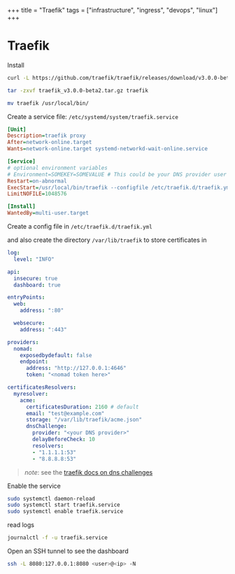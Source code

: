 +++
title = "Traefik"
tags = ["infrastructure", "ingress", "devops", "linux"]
+++

# Traefik

Install

```sh
curl -L https://github.com/traefik/traefik/releases/download/v3.0.0-beta2/traefik_v3.0.0-beta2_linux_amd64.tar.gz -o traefik_v3.0.0-beta2.tar.gz

tar -zxvf traefik_v3.0.0-beta2.tar.gz traefik

mv traefik /usr/local/bin/
```

Create a service file: `/etc/systemd/system/traefik.service`

```ini
[Unit]
Description=traefik proxy
After=network-online.target
Wants=network-online.target systemd-networkd-wait-online.service

[Service]
# optional environment variables
# Environment=SOMEKEY=SOMEVALUE # This could be your DNS provider user and api key for DNS challenges
Restart=on-abnormal
ExecStart=/usr/local/bin/traefik --configfile /etc/traefik.d/traefik.yml
LimitNOFILE=1048576

[Install]
WantedBy=multi-user.target
```

Create a config file in `/etc/traefik.d/traefik.yml`

and also create the directory `/var/lib/traefik` to store certificates in

```yaml
log:
  level: "INFO"

api:
  insecure: true
  dashboard: true

entryPoints:
  web:
    address: ":80"

  websecure:
    address: ":443"

providers:
  nomad:
    exposedbydefault: false
    endpoint:
      address: "http://127.0.0.1:4646"
      token: "<nomad token here>"

certificatesResolvers:
  myresolver:
    acme:
      certificatesDuration: 2160 # default
      email: "test@example.com"
      storage: "/var/lib/traefik/acme.json"
      dnsChallenge:
        provider: "<your DNS provider>"
        delayBeforeCheck: 10
        resolvers:
        - "1.1.1.1:53"
        - "8.8.8.8:53"
```

> *note*: see the [traefik docs on dns challenges](https://doc.traefik.io/traefik/https/acme/#dnschallenge)

Enable the service

```sh
sudo systemctl daemon-reload
sudo systemctl start traefik.service
sudo systemctl enable traefik.service
```

read logs

```sh
journalctl -f -u traefik.service
```

Open an SSH tunnel to see the dashboard

```sh
ssh -L 8080:127.0.0.1:8080 <user>@<ip> -N
```
